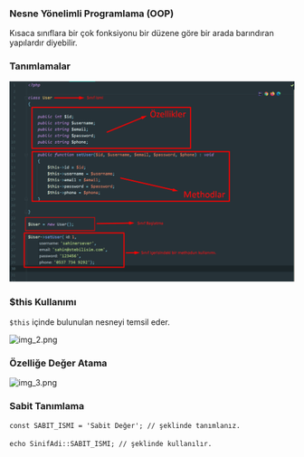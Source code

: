 ### Nesne Yönelimli Programlama (OOP)

Kısaca sınıflara bir çok fonksiyonu bir düzene göre bir arada barındıran yapılardır diyebilir.

### Tanımlamalar
![img.png](https://raw.githubusercontent.com/Kodluyoruz/taskforce/main/php/oop-giris/figures/img.png)



### $this Kullanımı

``$this`` içinde bulunulan nesneyi temsil eder.

![img_2.png](img_2.png)

### Özelliğe Değer Atama

![img_3.png](img_3.png)

### Sabit Tanımlama
```
const SABIT_ISMI = 'Sabit Değer'; // şeklinde tanımlanız.

echo SinifAdi::SABIT_ISMI; // şeklinde kullanılır.
```

